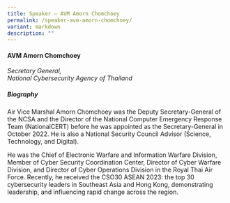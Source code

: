 ```yaml
---
title: Speaker – AVM Amorn Chomchoey
permalink: /speaker-avm-amorn-chomchoey/
variant: markdown
description: ""
---
```

#### **AVM Amorn Chomchoey**

*Secretary General, <br>National Cybersecurity Agency of Thailand*

##### **Biography**
Air Vice Marshal Amorn Chomchoey was the Deputy Secretary-General of the NCSA and the Director of the National Computer Emergency Response Team (NationalCERT) before he was appointed as the Secretary-General in October 2022. He is also a National Security Council Advisor (Science, Technology, and Digital).

He was the Chief of Electronic Warfare and Information Warfare Division, Member of Cyber Security Coordination Center, Director of Cyber Warfare Division, and Director of Cyber Operations Division in the Royal Thai Air Force. Recently, he received the CSO30 ASEAN 2023: the top 30 cybersecurity leaders in Southeast Asia and Hong Kong, demonstrating leadership, and influencing rapid change across the region.
